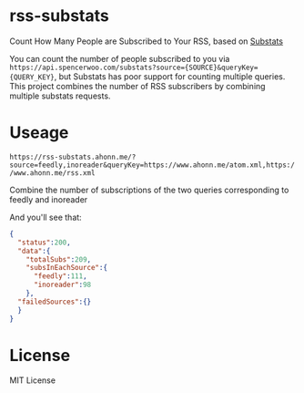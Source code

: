 # rss-substats
Count How Many People are Subscribed to Your RSS, based on [Substats](https://github.com/spencerwooo/Substats)

You can count the number of people subscribed to you via `https://api.spencerwoo.com/substats?source={SOURCE}&queryKey={QUERY_KEY}`, but Substats has poor support for counting multiple queries. This project combines the number of RSS subscribers by combining multiple substats requests.

# Useage

`https://rss-substats.ahonn.me/?source=feedly,inoreader&queryKey=https://www.ahonn.me/atom.xml,https://www.ahonn.me/rss.xml`

Combine the number of subscriptions of the two queries corresponding to feedly and inoreader

And you'll see that:

```json
{
  "status":200,
  "data":{
    "totalSubs":209,
    "subsInEachSource":{
      "feedly":111,
      "inoreader":98
    },
  "failedSources":{}
  }
}
```

# License
MIT License
